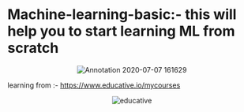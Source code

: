 # Machine-learning-basic:- this will help you to start learning ML from scratch
<div align="center">  
   
   
   ![Annotation 2020-07-07 161629](https://user-images.githubusercontent.com/47344024/86769900-7c717500-c06d-11ea-81d5-4fbdcc0a63d2.png)
</div>


learning from :- https://www.educative.io/mycourses

<div align="center">  
   
   ![educative](https://user-images.githubusercontent.com/47344024/86536453-5cbf3d00-bf05-11ea-9342-b05997d5eaaf.png)













